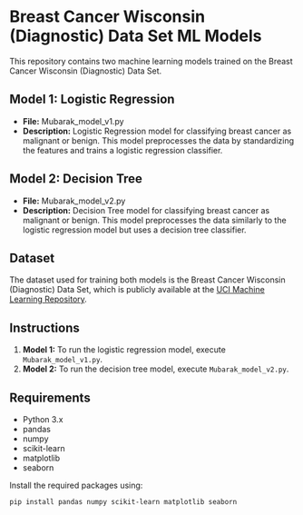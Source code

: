 # Breast Cancer Wisconsin (Diagnostic) Data Set ML Models

This repository contains two machine learning models trained on the Breast Cancer Wisconsin (Diagnostic) Data Set.

## Model 1: Logistic Regression
- **File:** Mubarak_model_v1.py
- **Description:** Logistic Regression model for classifying breast cancer as malignant or benign. This model preprocesses the data by standardizing the features and trains a logistic regression classifier.

## Model 2: Decision Tree
- **File:** Mubarak_model_v2.py
- **Description:** Decision Tree model for classifying breast cancer as malignant or benign. This model preprocesses the data similarly to the logistic regression model but uses a decision tree classifier.

## Dataset
The dataset used for training both models is the Breast Cancer Wisconsin (Diagnostic) Data Set, which is publicly available at the [UCI Machine Learning Repository](https://archive.ics.uci.edu/ml/datasets/breast+cancer+wisconsin+(diagnostic)).

## Instructions
1. **Model 1:** To run the logistic regression model, execute `Mubarak_model_v1.py`.
2. **Model 2:** To run the decision tree model, execute `Mubarak_model_v2.py`.

## Requirements
- Python 3.x
- pandas
- numpy
- scikit-learn
- matplotlib
- seaborn

Install the required packages using:
```bash
pip install pandas numpy scikit-learn matplotlib seaborn
